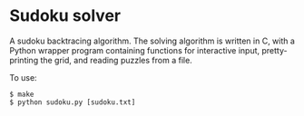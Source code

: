 # Sudoku solver

A sudoku backtracing algorithm. The solving algorithm is written in C, with a Python wrapper program containing functions for interactive input, pretty-printing the grid, and reading puzzles from a file.

To use:

```shell
$ make
$ python sudoku.py [sudoku.txt]
```
